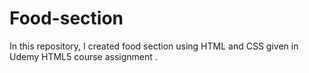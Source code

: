 # Food-section
In this repository, I created food section using HTML and CSS given in Udemy HTML5 course assignment .
